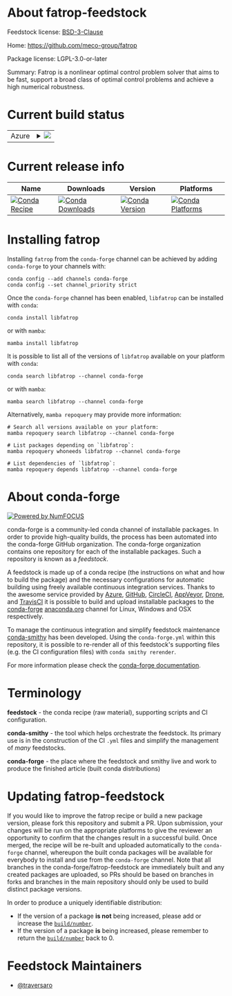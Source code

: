 About fatrop-feedstock
======================

Feedstock license: [BSD-3-Clause](https://github.com/conda-forge/fatrop-feedstock/blob/main/LICENSE.txt)

Home: https://github.com/meco-group/fatrop

Package license: LGPL-3.0-or-later

Summary: Fatrop is a nonlinear optimal control problem solver that aims to be fast, support a broad class of optimal control problems and achieve a high numerical robustness.

Current build status
====================


<table>
    
  <tr>
    <td>Azure</td>
    <td>
      <details>
        <summary>
          <a href="https://dev.azure.com/conda-forge/feedstock-builds/_build/latest?definitionId=23111&branchName=main">
            <img src="https://dev.azure.com/conda-forge/feedstock-builds/_apis/build/status/fatrop-feedstock?branchName=main">
          </a>
        </summary>
        <table>
          <thead><tr><th>Variant</th><th>Status</th></tr></thead>
          <tbody><tr>
              <td>linux_64</td>
              <td>
                <a href="https://dev.azure.com/conda-forge/feedstock-builds/_build/latest?definitionId=23111&branchName=main">
                  <img src="https://dev.azure.com/conda-forge/feedstock-builds/_apis/build/status/fatrop-feedstock?branchName=main&jobName=linux&configuration=linux%20linux_64_" alt="variant">
                </a>
              </td>
            </tr>
          </tbody>
        </table>
      </details>
    </td>
  </tr>
</table>

Current release info
====================

| Name | Downloads | Version | Platforms |
| --- | --- | --- | --- |
| [![Conda Recipe](https://img.shields.io/badge/recipe-libfatrop-green.svg)](https://anaconda.org/conda-forge/libfatrop) | [![Conda Downloads](https://img.shields.io/conda/dn/conda-forge/libfatrop.svg)](https://anaconda.org/conda-forge/libfatrop) | [![Conda Version](https://img.shields.io/conda/vn/conda-forge/libfatrop.svg)](https://anaconda.org/conda-forge/libfatrop) | [![Conda Platforms](https://img.shields.io/conda/pn/conda-forge/libfatrop.svg)](https://anaconda.org/conda-forge/libfatrop) |

Installing fatrop
=================

Installing `fatrop` from the `conda-forge` channel can be achieved by adding `conda-forge` to your channels with:

```
conda config --add channels conda-forge
conda config --set channel_priority strict
```

Once the `conda-forge` channel has been enabled, `libfatrop` can be installed with `conda`:

```
conda install libfatrop
```

or with `mamba`:

```
mamba install libfatrop
```

It is possible to list all of the versions of `libfatrop` available on your platform with `conda`:

```
conda search libfatrop --channel conda-forge
```

or with `mamba`:

```
mamba search libfatrop --channel conda-forge
```

Alternatively, `mamba repoquery` may provide more information:

```
# Search all versions available on your platform:
mamba repoquery search libfatrop --channel conda-forge

# List packages depending on `libfatrop`:
mamba repoquery whoneeds libfatrop --channel conda-forge

# List dependencies of `libfatrop`:
mamba repoquery depends libfatrop --channel conda-forge
```


About conda-forge
=================

[![Powered by
NumFOCUS](https://img.shields.io/badge/powered%20by-NumFOCUS-orange.svg?style=flat&colorA=E1523D&colorB=007D8A)](https://numfocus.org)

conda-forge is a community-led conda channel of installable packages.
In order to provide high-quality builds, the process has been automated into the
conda-forge GitHub organization. The conda-forge organization contains one repository
for each of the installable packages. Such a repository is known as a *feedstock*.

A feedstock is made up of a conda recipe (the instructions on what and how to build
the package) and the necessary configurations for automatic building using freely
available continuous integration services. Thanks to the awesome service provided by
[Azure](https://azure.microsoft.com/en-us/services/devops/), [GitHub](https://github.com/),
[CircleCI](https://circleci.com/), [AppVeyor](https://www.appveyor.com/),
[Drone](https://cloud.drone.io/welcome), and [TravisCI](https://travis-ci.com/)
it is possible to build and upload installable packages to the
[conda-forge](https://anaconda.org/conda-forge) [anaconda.org](https://anaconda.org/)
channel for Linux, Windows and OSX respectively.

To manage the continuous integration and simplify feedstock maintenance
[conda-smithy](https://github.com/conda-forge/conda-smithy) has been developed.
Using the ``conda-forge.yml`` within this repository, it is possible to re-render all of
this feedstock's supporting files (e.g. the CI configuration files) with ``conda smithy rerender``.

For more information please check the [conda-forge documentation](https://conda-forge.org/docs/).

Terminology
===========

**feedstock** - the conda recipe (raw material), supporting scripts and CI configuration.

**conda-smithy** - the tool which helps orchestrate the feedstock.
                   Its primary use is in the construction of the CI ``.yml`` files
                   and simplify the management of *many* feedstocks.

**conda-forge** - the place where the feedstock and smithy live and work to
                  produce the finished article (built conda distributions)


Updating fatrop-feedstock
=========================

If you would like to improve the fatrop recipe or build a new
package version, please fork this repository and submit a PR. Upon submission,
your changes will be run on the appropriate platforms to give the reviewer an
opportunity to confirm that the changes result in a successful build. Once
merged, the recipe will be re-built and uploaded automatically to the
`conda-forge` channel, whereupon the built conda packages will be available for
everybody to install and use from the `conda-forge` channel.
Note that all branches in the conda-forge/fatrop-feedstock are
immediately built and any created packages are uploaded, so PRs should be based
on branches in forks and branches in the main repository should only be used to
build distinct package versions.

In order to produce a uniquely identifiable distribution:
 * If the version of a package **is not** being increased, please add or increase
   the [``build/number``](https://docs.conda.io/projects/conda-build/en/latest/resources/define-metadata.html#build-number-and-string).
 * If the version of a package **is** being increased, please remember to return
   the [``build/number``](https://docs.conda.io/projects/conda-build/en/latest/resources/define-metadata.html#build-number-and-string)
   back to 0.

Feedstock Maintainers
=====================

* [@traversaro](https://github.com/traversaro/)

